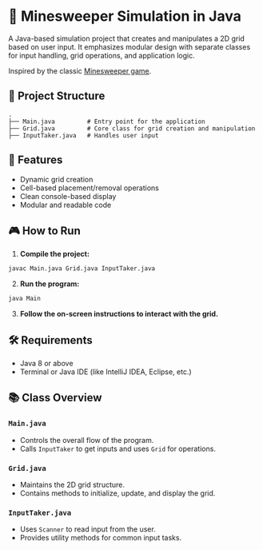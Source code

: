 # 🧩 Minesweeper Simulation in Java

A Java-based simulation project that creates and manipulates a 2D grid based on user input. It emphasizes modular design with separate classes for input handling, grid operations, and application logic.

Inspired by the classic [Minesweeper game](https://en.wikipedia.org/wiki/Minesweeper_(video_game)#:~:text=A%20player%20selects%20a%20cell,cells%20will%20automatically%20be%20opened).

## 📁 Project Structure

```
.
├── Main.java         # Entry point for the application
├── Grid.java         # Core class for grid creation and manipulation
├── InputTaker.java   # Handles user input
```

## 🚀 Features

- Dynamic grid creation
- Cell-based placement/removal operations
- Clean console-based display
- Modular and readable code

## 🎮 How to Run

1. **Compile the project:**

```bash
javac Main.java Grid.java InputTaker.java
```

2. **Run the program:**

```bash
java Main
```

3. **Follow the on-screen instructions to interact with the grid.**

## 🛠️ Requirements

- Java 8 or above
- Terminal or Java IDE (like IntelliJ IDEA, Eclipse, etc.)

## 📚 Class Overview

### `Main.java`

- Controls the overall flow of the program.
- Calls `InputTaker` to get inputs and uses `Grid` for operations.

### `Grid.java`

- Maintains the 2D grid structure.
- Contains methods to initialize, update, and display the grid.

### `InputTaker.java`

- Uses `Scanner` to read input from the user.
- Provides utility methods for common input tasks.
